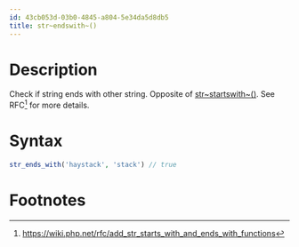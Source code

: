 ```yaml
---
id: 43cb053d-03b0-4845-a804-5e34da5d8db5
title: str~endswith~()
---
```


# Description

Check if string ends with other string. Opposite of
[str~startswith~()](20201113115424-str_starts_with). See RFC[^1] for
more details.

# Syntax

``` php
str_ends_with('haystack', 'stack') // true
```

# Footnotes

[^1]: <https://wiki.php.net/rfc/add_str_starts_with_and_ends_with_functions>
